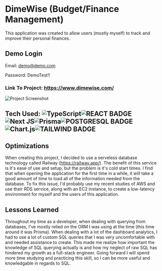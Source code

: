 # DimeWise (Budget/Finance Management)

This application was created to allow users (mostly myself) to track and improve their personal finances.

## Demo Login

Email: demo@demo.com

Password: DemoTest!!

### Link To Project: https://www.dimewise.com/

![Project Screenshot](https://rt-media.s3.amazonaws.com/project-screenshots/dimewise.png)


## Tech Used: ![TypeScript](https://img.shields.io/badge/typescript-%23007ACC.svg?style=for-the-badge&logo=typescript&logoColor=white)![REACT BADGE](https://img.shields.io/badge/React-20232A?style=for-the-badge&logo=react&logoColor=61DAFB)![Next JS](https://img.shields.io/badge/Next-black?style=for-the-badge&logo=next.js&logoColor=white)![Prisma](https://img.shields.io/badge/Prisma-3982CE?style=for-the-badge&logo=Prisma&logoColor=white)![POSTGRESQL BADGE](https://img.shields.io/badge/PostgreSQL-316192?style=for-the-badge&logo=postgresql&logoColor=white)![Chart.js](https://img.shields.io/badge/chart.js-F5788D.svg?style=for-the-badge&logo=chart.js&logoColor=white)![TAILWIND BADGE](https://img.shields.io/badge/Tailwind_CSS-38B2AC?style=for-the-badge&logo=tailwind-css&logoColor=white)

## Optimizations
When creating this project, I decided to use a serveless database technology called Railway (https://railway.app/). The benefit of this service is it's ease of use and setup, but the problem is it's cold start times. I find that when opening the application for the first time in a while, it will take a good amount of time to load all of the information needed from the database. To fix this issue, I'd probably use my recent studies of AWS and use their RDS service, along with an EC2 instance, to create a low-latency environment for myself and the users of this application.

## Lessons Learned
Throughout my time as a developer, when dealing with querying from databases, I've mostly relied on the ORM I was using at the time (this time around it was Prisma). When dealing with a lot of the dashboard analytics, I had to use a lot of custom SQL queries that I was very uncomfortable with and needed assistance to create. This made me realize how important the knowledge of SQL querying actually is and how my neglect of raw SQL has hindered my growth as a full-stack engineer. Going forward I will spend more time studying and practicing this skill, so I can be more useful and knowledgable in regards to SQL.
